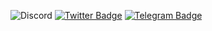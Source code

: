 ![Discord](https://img.shields.io/badge/Discord-Indexerrowaty%232141-%237289DA?style=for-the-badge&logo=discord&logoColor=White)
[![Twitter Badge](https://img.shields.io/badge/-Twitter-00acee?style=flat-square&logo=Twitter&logoColor=white)](https://twitter.com/Indexerrowaty)
[![Telegram Badge](https://img.shields.io/badge/-Telegram-0088cc?style=flat-square&logo=Telegram&logoColor=white)](https://t.me/Indexerrowaty)

